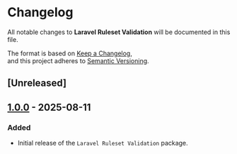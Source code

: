 # Changelog

All notable changes to **Laravel Ruleset Validation** will be documented in this file.

The format is based on [Keep a Changelog](https://keepachangelog.com/en/1.0.0/),  
and this project adheres to [Semantic Versioning](https://semver.org/spec/v2.0.0.html).

## [Unreleased]

## [1.0.0](https://github.com/sjshovan/laravel-ruleset-validation/releases/tag/v1.0.0) - 2025-08-11

### Added

- Initial release of the `Laravel Ruleset Validation` package.
